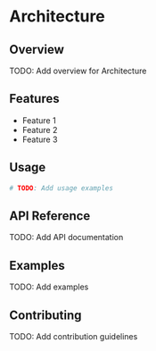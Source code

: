 # Architecture

## Overview

TODO: Add overview for Architecture

## Features

- Feature 1
- Feature 2
- Feature 3

## Usage

```python
# TODO: Add usage examples
```

## API Reference

TODO: Add API documentation

## Examples

TODO: Add examples

## Contributing

TODO: Add contribution guidelines
